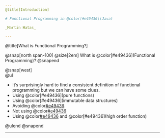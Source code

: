 ```yaml
---
@title[Introduction]

# Functional Programming in @color[#e49436](Java)

_Martin Hatas_

---
```


@title[What is Functional Programming?]

@snap[north span-100] @size[2em]
What is @color[#e49436](Functional Programming)?
@snapend


@snap[west]
<br>
@ul
- It’s surprisingly hard to find a consistent definition of functional programming but we can have some clues.
- Using @color[#e49436](pure functions)
- Using @color[#e49436](immutable data structures)
- Avoiding @color[#e49436](exceptions)
- Not using @color[#e49436](null)
- Using @color[#e49436](recursion) and @color[#e49436](high order function)

@ulend
@snapend

---